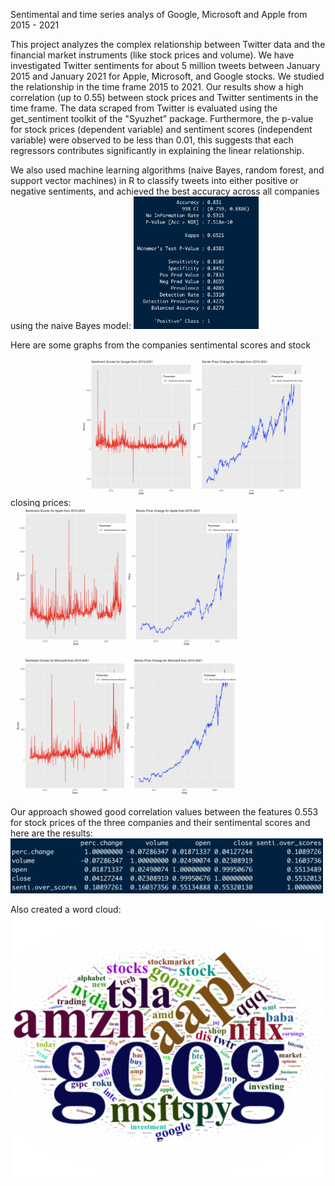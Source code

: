 Sentimental and time series analys of Google, Microsoft and Apple from 2015 - 2021

This project analyzes the complex relationship between Twitter data and the financial market instruments (like stock prices and volume). We have investigated Twitter sentiments for about 5 million tweets between January 2015 and January 2021 for Apple, Microsoft, and Google stocks. We studied the relationship in the time frame 2015 to 2021. Our results show a high correlation (up to 0.55) between stock prices and Twitter sentiments in the time frame. The data scraped from Twitter is evaluated using the get_sentiment toolkit of the "Syuzhet" package. Furthermore, the p-value for stock prices (dependent variable) and sentiment scores (independent variable) were observed to be less than 0.01, this suggests that each regressors contributes significantly in explaining the linear relationship.

We also used machine learning algorithms (naive Bayes, random forest, and support vector machines) in R to classify tweets into either positive or negative sentiments, and achieved the best accuracy across all companies using the naive Bayes model:
<img src="project_results/naive_bayes_confusion_matrix.png" width="200">


Here are some graphs from the companies sentimental scores and stock closing prices:
<img src="project_results/google_sentimenal_scores_and_stock_prices_results.png" width="400">
<img src="project_results/apple_and_microsoft_sentimental%20scores_and_stock_prices_results.png" width="400">

Our approach showed good correlation values between the features 0.553 for stock prices of the three companies and their sentimental scores and here are the results:
<br>
<img src="project_results/overall_correlation _matrix.png" width="500">

Also created a word cloud:
<br>
<img src="project_results/word_cloud.png" width="600">

